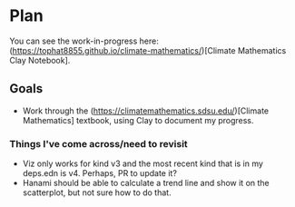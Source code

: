 # Plan

You can see the work-in-progress here: (https://tophat8855.github.io/climate-mathematics/)[Climate Mathematics Clay Notebook].

## Goals

- Work through the (https://climatemathematics.sdsu.edu/)[Climate Mathematics] textbook, using Clay to document my progress.

### Things I've come across/need to revisit
- Viz only works for kind v3 and the most recent kind that is in my deps.edn is v4. Perhaps, PR to update it?
- Hanami should be able to calculate a trend line and show it on the scatterplot, but not sure how to do that.
